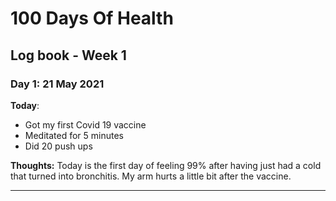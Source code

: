 # 100 Days Of Health

## Log book - Week 1

### Day 1: 21 May 2021

**Today**:

* Got my first Covid 19 vaccine
* Meditated for 5 minutes
* Did 20 push ups

**Thoughts:** Today is the first day of feeling 99% after having just had a cold that turned into bronchitis. My arm hurts a little bit after the vaccine.

---
